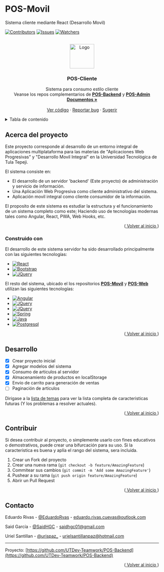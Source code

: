 # POS-Movil
Sistema cliente mediante React (Desarrollo Movil)
<!-- Improved compatibility of back to top link: See: https://github.com/othneildrew/Best-README-Template/pull/73 -->
<a name="readme-top"></a>

<!-- PROJECT SHIELDS -->
<!--
*** I'm using markdown "reference style" links for readability.
*** Reference links are enclosed in brackets [ ] instead of parentheses ( ).
*** See the bottom of this document for the declaration of the reference variables
*** for contributors-url, forks-url, etc. This is an optional, concise syntax you may use.
*** https://www.markdownguide.org/basic-syntax/#reference-style-links
-->
[![Contributors][contributors-shield]][contributors-url]
[![Issues][issues-shield]][issues-url]
[![Watchers][watchers-shield]][watchers-url]


<!-- PROJECT LOGO -->
<br />
<div align="center">
  <a href="https://github.com/UTDev-Teamwork/POS-Cliente">
    <img src="https://avatars.githubusercontent.com/u/108949887?s=400&u=762be17dba22ef93008be619dddb9852129c9c33&v=4" alt="Logo" width="80" height="80">
  </a>

<h3 align="center">POS-Cliente</h3>

  <p align="center">
    Sistema para consumo estilo cliente
    <br>
    Veanse los repos complementarios de <a href="https://github.com/UTDev-Teamwork/POS-Backend"><b>POS-Backend</b></a>
    y <a href="https://github.com/UTDev-Teamwork/POS-Admin"><b>POS-Admin</b></a>
    <br />
    <a href="https://github.com/UTDev-Teamwork/POS-Cliente"><strong>Documentos »</strong></a>
    <br />
    <br />
    <a href="https://github.com/UTDev-Teamwork/POS-Cliente">Ver código</a>
    ·
    <a href="https://github.com/UTDev-Teamwork/POS-Cliente/issues">Reportar bug</a>
    ·
    <a href="https://github.com/othneildrew/Best-README-Template/issues">Sugerir</a>
  </p>
</div>



<!-- TABLE OF CONTENTS -->
<details>
  <summary>Tabla de contenido</summary>
  <ol>
    <li>
      <a href="#about-the-project">Acerca del proyecto</a>
      <ul>
        <li><a href="#built-with">Construido con</a></li>
      </ul>
    </li>
    <!--li>
      <a href="#getting-started">Comenzar</a>
      <ul>
        <li><a href="#prerequisites">Prerequisitos</a></li>
        <li><a href="#installation">Instalación</a></li>
      </ul>
    </li-->
    <li><a href="#roadmap">Desarrollo</a></li>
    <li><a href="#contributing">Contribuir</a></li>
    <li><a href="#contact">Contacto</a></li>
  </ol>
</details>



<!-- ABOUT THE PROJECT -->
<a name="about-the-project"></a>

## Acerca del proyecto

<!-- [![Product Name Screen Shot][product-screenshot]](https://example.com) -->

Este proyecto corresponde al desarrollo de un entorno integral de aplicaciones multiplataforma para las materias de "Aplicaciones Web Progresivas" y "Desarrollo Movil Integral" en la Universidad Tecnológica de Tula Tepeji.

El sistema consiste en:
* El desarrollo de un servidor 'backend' (Este proyecto) de administración y servicio de información.
* Una Aplicación Web Progresiva como cliente administrativo del sistema. 
* Aplicación movil integral como cliente consumidor de la información.

El proposito de este sistema es estudiar la estructura y el funcionamiento de un sistema completo como este; Haciendo 
uso de tecnologías modernas tales como Angular, React, PWA, Web Hooks, etc.

<p align="right">(<a href="#readme-top"> Volver al inicio </a>)</p>


<a name="built-with"></a>

### Construido con

El desarrollo de este sistema servidor ha sido desarrollado principalmente con las siguientes tecnologías:

* [![React][React.js]][React-url]
* [![Bootstrap][Bootstrap.com]][Bootstrap-url]
* [![JQuery][Redux-shield]][Redux-url]

El resto del sistema, ubicado el los repositorios <a href="https://github.com/UTDev-Teamwork/POS-Movil"><b>POS-Movil</b></a> y <a href="https://github.com/UTDev-Teamwork/POS-Web"><b>POS-Web</b></a> utilizan las siguientes tecnologías:

* [![Angular][Angular.io]][Angular-url]
* [![JQuery][JQuery.com]][JQuery-url]
* [![JQuery][Sqlite]][Sqlite-url]
* [![Spring][Spring]][Spring-url]
* [![Java][Java-shield]][Java-url]
* [![Postgresql][Postgresql-shield]][Postgresql-url]

<p align="right">(<a href="#readme-top"> Volver al inicio </a>)</p>


<!-- ROADMAP -->
<a name="roadmap"></a>

## Desarrollo

- [x] Crear proyecto inicial
- [x] Agregar modelos del sistema
- [x] Consumo de articulos al servidor
- [x] Almacenamiento de productos en localStorage
- [x] Envio de carrito para generación de ventas
- [ ] Paginación de articulos

Dirigase a la [lista de temas](https://github.com/UTDev-Teamwork/POS-Cliente/Issues) para ver la lista completa de caracteristicas futuras (Y los problemas a resolver actuales).

<p align="right">(<a href="#readme-top"> Volver al inicio </a>)</p>



<!-- CONTRIBUTING -->
<a name="contributing"></a>

## Contribuir

Si desea contribuir al proyecto, o simplemente usarlo con fines educativos o demostrativos, puede crear una bifurcación para su uso.
Si la caracteristica es buena y aplía el rango del sistema, sera incluida. 

1. Crear un Fork del proyecto
2. Crear una nueva rama (`git checkout -b feature/AmazingFeature`)
3. Commitear sus cambios (`git commit -m 'Add some AmazingFeature'`)
4. Pushear a su rama (`git push origin feature/AmazingFeature`)
5. Abrir un Pull Request

<p align="right">(<a href="#readme-top"> Volver al inicio </a>)</p>



<!-- CONTACT -->
<a name="contact"></a>

## Contacto

Eduardo Rivas - [@EduardoRvas](https://twitter.com/EduardoRvas) - eduardo.rivas.cuevas@outlook.com

Said García - [@SaidHGC](https://twitter.com/SaidHGC) - saidhgc01@gmail.com

Uriel Santillan - [@urispaz_](https://twitter.com/urispaz_) - urielsantillanpaz@hotmail.com

***
Proyecto: [https://github.com/UTDev-Teamwork/POS-Backend](https://github.com/UTDev-Teamwork/POS-Backend)

<p align="right">(<a href="#readme-top"> Volver al inicio </a>)</p>


<!-- MARKDOWN LINKS & IMAGES -->
[issues-shield]: https://img.shields.io/github/issues/UTDev-Teamwork/POS-Cliente?style=for-the-badge
[issues-url]: https://github.com/UTDev-Teamwork/POS-Cliente/issues
[contributors-shield]: https://img.shields.io/github/contributors-anon/UTDev-Teamwork/POS-Cliente?style=for-the-badge
[contributors-url]: https://github.com/UTDev-Teamwork/POS-Back/graphs/contributors
[watchers-shield]:https://img.shields.io/github/last-commit/UTDev-Teamwork/POS-Cliente?style=for-the-badge
[watchers-url]:https://github.com/UTDev-Teamwork/POS-Back
[Java-shield]: https://res.cloudinary.com/practicaldev/image/fetch/s--KR6jSVNe--/c_limit%2Cf_auto%2Cfl_progressive%2Cq_auto%2Cw_880/https://img.shields.io/badge/Java-ED8B00%3Fstyle%3Dfor-the-badge%26logo%3Djava%26logoColor%3Dwhite
[Java-url]:https://www.java.com/es/
[Spring]:https://img.shields.io/badge/Spring-6DB33F?style=for-the-badge&logo=spring&logoColor=white
[Spring-url]:https://spring.io/
[Postgresql-shield]:https://img.shields.io/badge/PostgreSQL-316192?style=for-the-badge&logo=postgresql&logoColor=white
[Postgresql-url]:https://www.postgresql.org/
[React.js]: https://img.shields.io/badge/React-20232A?style=for-the-badge&logo=react&logoColor=61DAFB
[React-url]: https://reactjs.org/
[Angular.io]: https://img.shields.io/badge/Angular-DD0031?style=for-the-badge&logo=angular&logoColor=white
[Angular-url]: https://angular.io/
[Bootstrap.com]: https://img.shields.io/badge/Bootstrap-563D7C?style=for-the-badge&logo=bootstrap&logoColor=white
[Bootstrap-url]: https://getbootstrap.com
[JQuery.com]: https://img.shields.io/badge/jQuery-0769AD?style=for-the-badge&logo=jquery&logoColor=white
[JQuery-url]: https://jquery.com
[Redux-shield]:https://img.shields.io/badge/Redux-593D88?style=for-the-badge&logo=redux&logoColor=white\
[Redux-url]:https://redux.js.org/
[Sqlite]:https://img.shields.io/badge/SQLite-07405E?style=for-the-badge&logo=sqlite&logoColor=white
[Sqlite-url]:https://www.sqlite.org/index.html
